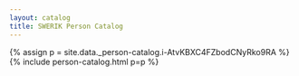 ```yaml
---
layout: catalog
title: SWERIK Person Catalog
---
```

{% assign p = site.data._person-catalog.i-AtvKBXC4FZbodCNyRko9RA %}
{% include person-catalog.html p=p %}

